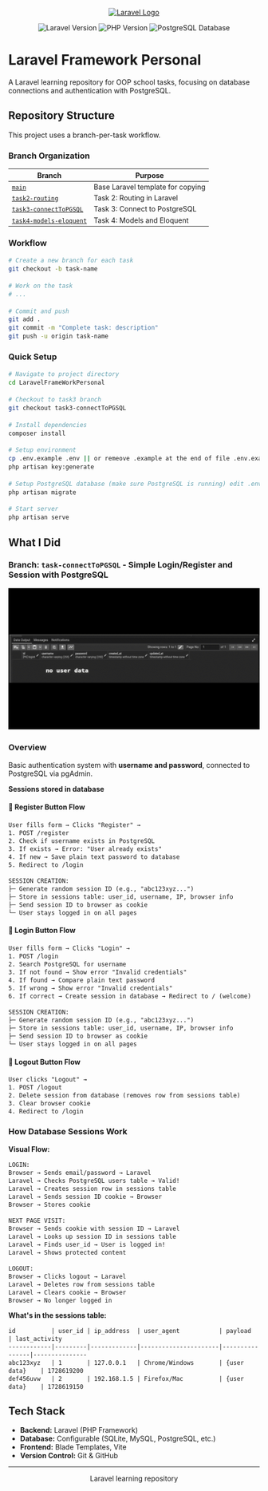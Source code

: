 <p align="center"><a href="https://laravel.com" target="_blank"><img src="https://raw.githubusercontent.com/laravel/art/master/logo-lockup/5%20SVG/2%20CMYK/1%20Full%20Color/laravel-logolockup-cmyk-red.svg" width="400" alt="Laravel Logo"></a></p>

<p align="center">
<img src="https://img.shields.io/badge/Laravel-v12.x-FF2D20?style=for-the-badge&logo=laravel&logoColor=white" alt="Laravel Version">
<img src="https://img.shields.io/badge/PHP-8.2+-777BB4?style=for-the-badge&logo=php&logoColor=white" alt="PHP Version">
<img src="https://camo.githubusercontent.com/27e57f806090b3c8d59044e1dde890e7c7470cc54cd9683a18052561dfef38c6/68747470733a2f2f696d672e736869656c64732e696f2f62616467652f44617461626173652d506f737467726553514c2d3333363739313f7374796c653d666f722d7468652d6261646765266c6f676f3d706f737467726573716c" alt="PostgreSQL Database">
</p>

# Laravel Framework Personal

A Laravel learning repository for OOP school tasks, focusing on database connections and authentication with PostgreSQL.

## Repository Structure

This project uses a branch-per-task workflow.

### Branch Organization

| Branch | Purpose |
|--------|---------|
| [`main`](https://github.com/ractopen/LaravelFrameWorkPersonal/tree/main) | Base Laravel template for copying |
| [`task2-routing`](https://github.com/ractopen/LaravelFrameWorkPersonal/tree/task2-routing) | Task 2: Routing in Laravel |
| [`task3-connectToPGSQL`](https://github.com/ractopen/LaravelFrameWorkPersonal/tree/task3-connectToPGSQL) | Task 3: Connect to PostgreSQL |
| [`task4-models-eloquent`](https://github.com/ractopen/LaravelFrameWorkPersonal/tree/task4-models-eloquent) | Task 4: Models and Eloquent |

### Workflow

```bash
# Create a new branch for each task
git checkout -b task-name

# Work on the task
# ...

# Commit and push
git add .
git commit -m "Complete task: description"
git push -u origin task-name
```

### Quick Setup

```bash
# Navigate to project directory
cd LaravelFrameWorkPersonal

# Checkout to task3 branch
git checkout task3-connectToPGSQL

# Install dependencies
composer install

# Setup environment
cp .env.example .env || or remeove .example at the end of file .env.example to .env
php artisan key:generate

# Setup PostgreSQL database (make sure PostgreSQL is running) edit .env first for user and password
php artisan migrate

# Start server
php artisan serve
```

## What I Did

### Branch: `task-connectToPGSQL` - Simple Login/Register and Session with PostgreSQL

![Demo GIF](assets/e.GIF)

### Overview
Basic authentication system with **username and password**, connected to PostgreSQL via pgAdmin.

**Sessions stored in database**

#### 🔹 Register Button Flow
```
User fills form → Clicks "Register" →
1. POST /register
2. Check if username exists in PostgreSQL
3. If exists → Error: "User already exists"
4. If new → Save plain text password to database
5. Redirect to /login

SESSION CREATION:
├─ Generate random session ID (e.g., "abc123xyz...")
├─ Store in sessions table: user_id, username, IP, browser info
├─ Send session ID to browser as cookie
└─ User stays logged in on all pages
```

#### 🔹 Login Button Flow
```
User fills form → Clicks "Login" →
1. POST /login
2. Search PostgreSQL for username
3. If not found → Show error "Invalid credentials"
4. If found → Compare plain text password
5. If wrong → Show error "Invalid credentials"
6. If correct → Create session in database → Redirect to / (welcome)

SESSION CREATION:
├─ Generate random session ID (e.g., "abc123xyz...")
├─ Store in sessions table: user_id, username, IP, browser info
├─ Send session ID to browser as cookie
└─ User stays logged in on all pages
```

#### 🔹 Logout Button Flow
```
User clicks "Logout" →
1. POST /logout
2. Delete session from database (removes row from sessions table)
3. Clear browser cookie
4. Redirect to /login
```

### How Database Sessions Work

**Visual Flow:**
```
LOGIN:
Browser → Sends email/password → Laravel
Laravel → Checks PostgreSQL users table → Valid!
Laravel → Creates session row in sessions table
Laravel → Sends session ID cookie → Browser
Browser → Stores cookie

NEXT PAGE VISIT:
Browser → Sends cookie with session ID → Laravel
Laravel → Looks up session ID in sessions table
Laravel → Finds user_id → User is logged in!
Laravel → Shows protected content

LOGOUT:
Browser → Clicks logout → Laravel
Laravel → Deletes row from sessions table
Laravel → Clears cookie → Browser
Browser → No longer logged in
```

**What's in the sessions table:**
```
id          | user_id | ip_address  | user_agent           | payload        | last_activity
------------|---------|-------------|----------------------|----------------|---------------
abc123xyz   | 1       | 127.0.0.1   | Chrome/Windows       | {user data}    | 1728619200
def456uvw   | 2       | 192.168.1.5 | Firefox/Mac          | {user data}    | 1728619150
```

## Tech Stack

- **Backend:** Laravel (PHP Framework)
- **Database:** Configurable (SQLite, MySQL, PostgreSQL, etc.)
- **Frontend:** Blade Templates, Vite
- **Version Control:** Git & GitHub

---

<p align="center">Laravel learning repository</p>
